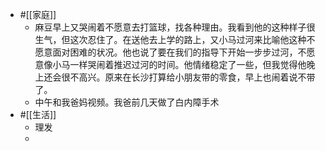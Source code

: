 - #[[家庭]]
    - 麻豆早上又哭闹着不愿意去打篮球，找各种理由。我看到他的这种样子很生气，但这次忍住了。在送他去上学的路上，又小马过河来比喻他这种不愿意面对困难的状况。他也说了要在我们的指导下开始一步步过河，不愿意像小马一样哭闹着推迟过河的时间。他情绪稳定了一些，但我觉得他晚上还会很不高兴。原来在长沙打算给小朋友带的零食，早上也闹着说不带了。
    - 中午和我爸妈视频。我爸前几天做了白内障手术
- #[[生活]]
    - 理发
    - 
